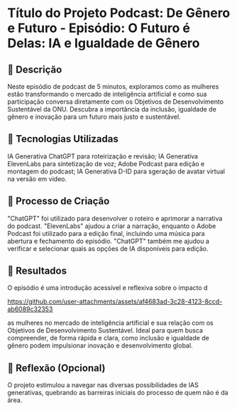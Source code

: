 # Título do Projeto Podcast: De Gênero e Futuro - Episódio: O Futuro é Delas: IA e Igualdade de Gênero

## 📒 Descrição
Neste episódio de podcast de 5 minutos, exploramos como as mulheres estão transformando o mercado de inteligência artificial e como sua participação conversa diretamente com os Objetivos de Desenvolvimento Sustentável da ONU. Descubra a importância da inclusão, igualdade de gênero e inovação para um futuro mais justo e sustentável.

## 🤖 Tecnologias Utilizadas
IA Generativa ChatGPT para roteirização e revisão;
IA Generativa ElevenLabs para sintetização de voz;
Adobe Podcast para edição e montagem do podcast;
IA Generativa D-ID para sgeração de avatar virtual na versão em video.

## 🧐 Processo de Criação
"ChatGPT" foi utilizado para desenvolver o roteiro e aprimorar a narrativa do podcast. "ElevenLabs" ajudou a criar a narração, enquanto o Adobe Podcast foi utilizado para a edição final, incluindo uma música para abertura e fechamento do episódio. "ChatGPT" também me ajudou a verificar e selecionar quais as opções de IA disponíveis para edição.

## 🚀 Resultados
O episódio é uma introdução acessível e reflexiva sobre o impacto d

https://github.com/user-attachments/assets/af4683ad-3c28-4123-8ccd-ab6089c32353

as mulheres no mercado de inteligência artificial e sua relação com os Objetivos de Desenvolvimento Sustentável. Ideal para quem busca compreender, de forma rápida e clara, como inclusão e igualdade de gênero podem impulsionar inovação e desenvolvimento global.

## 💭 Reflexão (Opcional)
O projeto estimulou a navegar nas diversas possibilidades de IAS generativas, quebrando as barreiras iniciais do processo de quem não é da área.
